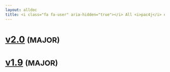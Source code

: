 ```yaml
---
layout: alldoc
title: <i class="fa fa-user" aria-hidden="true"></i> All <i>pac4j</i> engine/core documentations&#58;
---
```


<div class="text-center">

<h1 id="v2.0"><a href="index.html">v2.0</a> <small>(MAJOR)</small></h1>

<h1 id="v1.9"><a href="http://www.pac4j.org/1.9.x/docs/index.html">v1.9</a> <small>(MAJOR)</small></h1>

</div>
